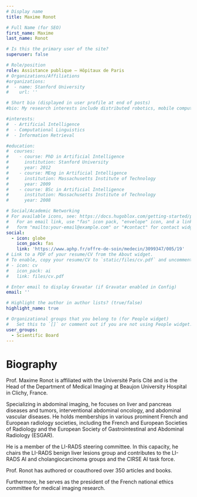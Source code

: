 ```yaml
---
# Display name
title: Maxime Ronot

# Full Name (for SEO)
first_name: Maxime
last_name: Ronot

# Is this the primary user of the site?
superuser: false

# Role/position
role: Assistance publique – Hôpitaux de Paris
# Organizations/Affiliations
#organizations:
#  - name: Stanford University
#    url: ''

# Short bio (displayed in user profile at end of posts)
#bio: My research interests include distributed robotics, mobile computing and programmable matter.

#interests:
#  - Artificial Intelligence
#  - Computational Linguistics
#  - Information Retrieval

#education:
#  courses:
#    - course: PhD in Artificial Intelligence
#      institution: Stanford University
#      year: 2012
#    - course: MEng in Artificial Intelligence
#      institution: Massachusetts Institute of Technology
#      year: 2009
#    - course: BSc in Artificial Intelligence
#      institution: Massachusetts Institute of Technology
#      year: 2008

# Social/Academic Networking
# For available icons, see: https://docs.hugoblox.com/getting-started/page-builder/#icons
#   For an email link, use "fas" icon pack, "envelope" icon, and a link in the
#   form "mailto:your-email@example.com" or "#contact" for contact widget.
social:
  - icon: globe
    icon_pack: fas
    link: 'https://www.aphp.fr/offre-de-soin/medecin/3099347/005/19'
# Link to a PDF of your resume/CV from the About widget.
# To enable, copy your resume/CV to `static/files/cv.pdf` and uncomment the lines below.
# - icon: cv
#   icon_pack: ai
#   link: files/cv.pdf

# Enter email to display Gravatar (if Gravatar enabled in Config)
email: ''

# Highlight the author in author lists? (true/false)
highlight_name: true

# Organizational groups that you belong to (for People widget)
#   Set this to `[]` or comment out if you are not using People widget.
user_groups:
  - Scientific Board
---
```

# Biography
Prof. Maxime Ronot is affiliated with the Université Paris Cité and is the Head of the Department of Medical Imaging at Beaujon University Hospital in Clichy, France.

Specializing in abdominal imaging, he focuses on liver and pancreas diseases and tumors, interventional abdominal oncology, and abdominal vascular diseases. He holds memberships in various prominent French and European radiology societies, including the French and European Societies of Radiology and the European Society of Gastrointestinal and Abdominal Radiology (ESGAR).

He is a member of the LI-RADS steering committee. In this capacity, he chairs the LI-RADS benign liver lesions group and contributes to the LI-RADS AI and cholangiocarcinoma groups and the CIRSE AI task force.

Prof. Ronot has authored or coauthored over 350 articles and books.

Furthermore, he serves as the president of the French national ethics committee for medical imaging research.

